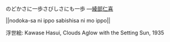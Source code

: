 のどかさに一歩さびしさにも一歩
—[綾部仁喜](https://ja.wikipedia.org/wiki/綾部仁喜)

||nodoka-sa ni ippo sabishisa ni mo ippo||

浮世絵: Kawase Hasui, Clouds Aglow with the Setting Sun, 1935